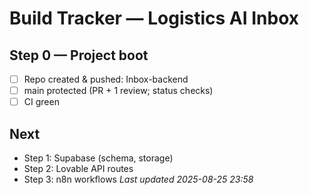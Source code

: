 # Build Tracker — Logistics AI Inbox

## Step 0 — Project boot
- [ ] Repo created & pushed: Inbox-backend
- [ ] main protected (PR + 1 review; status checks)
- [ ] CI green

## Next
- Step 1: Supabase (schema, storage)
- Step 2: Lovable API routes
- Step 3: n8n workflows
_Last updated 2025-08-25 23:58_

